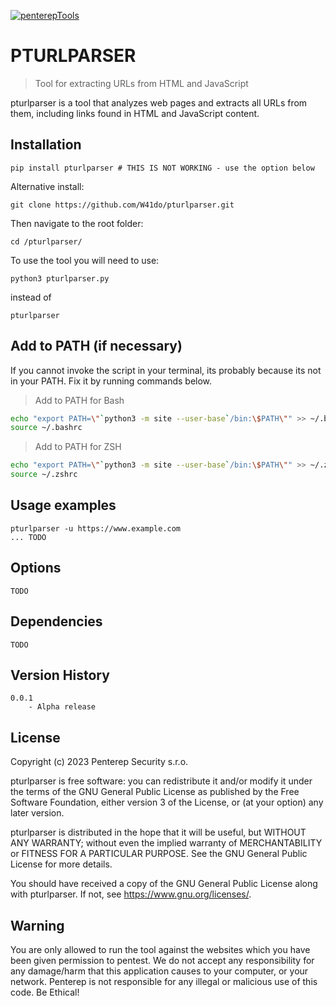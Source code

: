 [![penterepTools](https://www.penterep.com/external/penterepToolsLogo.png)](https://www.penterep.com/)


# PTURLPARSER
> Tool for extracting URLs from HTML and JavaScript

pturlparser is a tool that analyzes web pages and extracts all URLs from them, including links found in HTML and JavaScript content.

## Installation

```
pip install pturlparser # THIS IS NOT WORKING - use the option below
```
Alternative install:
```
git clone https://github.com/W41do/pturlparser.git
```
Then navigate to the root folder:
```
cd /pturlparser/
```
To use the tool you will need to use:
```
python3 pturlparser.py
```
instead of
```
pturlparser
```

## Add to PATH (if necessary)
If you cannot invoke the script in your terminal, its probably because its not in your PATH. Fix it by running commands below.

> Add to PATH for Bash
```bash
echo "export PATH=\"`python3 -m site --user-base`/bin:\$PATH\"" >> ~/.bashrc
source ~/.bashrc
```

> Add to PATH for ZSH
```bash
echo "export PATH=\"`python3 -m site --user-base`/bin:\$PATH\"" >> ~/.zshrc
source ~/.zshrc
```

## Usage examples
```
pturlparser -u https://www.example.com
... TODO
```

## Options
```
TODO
```

## Dependencies
```
TODO
```

## Version History
```
0.0.1
    - Alpha release
```

## License

Copyright (c) 2023 Penterep Security s.r.o.

pturlparser is free software: you can redistribute it and/or modify it under the terms of the GNU General Public License as published by the Free Software Foundation, either version 3 of the License, or (at your option) any later version.

pturlparser is distributed in the hope that it will be useful, but WITHOUT ANY WARRANTY; without even the implied warranty of MERCHANTABILITY or FITNESS FOR A PARTICULAR PURPOSE. See the GNU General Public License for more details.

You should have received a copy of the GNU General Public License along with pturlparser. If not, see https://www.gnu.org/licenses/.

## Warning

You are only allowed to run the tool against the websites which
you have been given permission to pentest. We do not accept any
responsibility for any damage/harm that this application causes to your
computer, or your network. Penterep is not responsible for any illegal
or malicious use of this code. Be Ethical!
